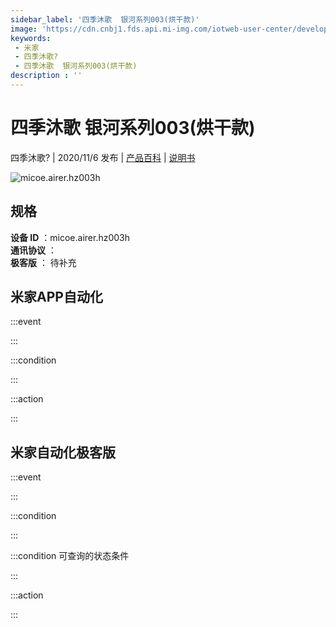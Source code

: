 ```yaml
---
sidebar_label: '四季沐歌  银河系列003(烘干款)'
image: 'https://cdn.cnbj1.fds.api.mi-img.com/iotweb-user-center/developer_1679048938797qFVZ1whA.png?GalaxyAccessKeyId=AKVGLQWBOVIRQ3XLEW&Expires=9223372036854775807&Signature=TnTmzEv7ucsbb7bW9QzqBjSUiUk='
keywords: 
 - 米家
 - 四季沐歌?
 - 四季沐歌  银河系列003(烘干款)
description : ''
---
```

# 四季沐歌  银河系列003(烘干款)

四季沐歌? | 2020/11/6 发布 | [产品百科](https://home.mi.com/webapp/content/baike/product/index.html?model=micoe.airer.hz003h/) | [说明书](https://home.mi.com/views/introduction.html?model=micoe.airer.hz003h&region=cn)

![micoe.airer.hz003h](https://cdn.cnbj1.fds.api.mi-img.com/iotweb-user-center/developer_1679048938797qFVZ1whA.png?GalaxyAccessKeyId=AKVGLQWBOVIRQ3XLEW&Expires=9223372036854775807&Signature=TnTmzEv7ucsbb7bW9QzqBjSUiUk=)

## 规格  
> 
**设备 ID** ：micoe.airer.hz003h  
**通讯协议** ：  
**极客版**  ： 待补充 


## 米家APP自动化  

:::event  

:::

:::condition  

:::

:::action   

:::

## 米家自动化极客版  

:::event  

:::

:::condition  

:::

:::condition 可查询的状态条件  

:::

:::action  

:::

        
